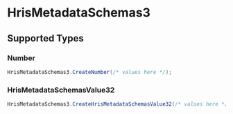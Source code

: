 # HrisMetadataSchemas3


## Supported Types

### Number

```csharp
HrisMetadataSchemas3.CreateNumber(/* values here */);
```

### HrisMetadataSchemasValue32

```csharp
HrisMetadataSchemas3.CreateHrisMetadataSchemasValue32(/* values here */);
```
